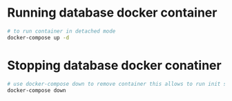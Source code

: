 # Running database docker container
```bash
# to run container in detached mode
docker-compose up -d 
```

# Stopping database docker conatiner
```bash
# use docker-compose down to remove container this allows to run init script at every docker-compose up
docker-compose down
```